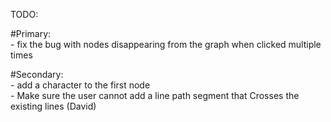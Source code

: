 TODO: 

#Primary:  
	- fix the bug with nodes disappearing from the graph when clicked multiple times

#Secondary:  
	- add a character to the first node  
	- Make sure the user cannot add a line path segment that Crosses the existing lines (David)  
